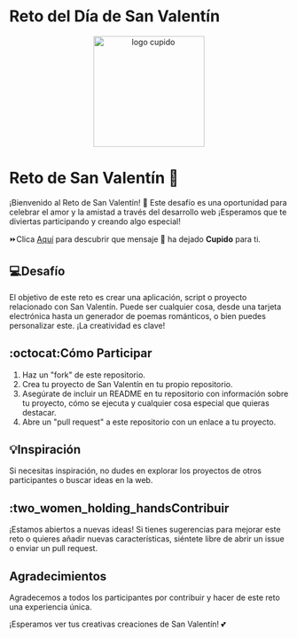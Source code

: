 # Reto del Día de San Valentín

<p align="center"><img alt="logo cupido" width="200" height="200" src="https://github.com/femcodersclub/reto-FemCodersClub-dia-de-San-Valentin/assets/158848998/9460464b-3332-4bd5-b9f7-d6a23560893c"></p>

# Reto de San Valentín 💖

¡Bienvenido al Reto de San Valentín! 🌹 Este desafío es una oportunidad para celebrar el amor y la amistad a través del desarrollo web ¡Esperamos que te diviertas participando y creando algo especial!

:fast_forward:Clica [Aquí](https://femcodersclub.github.io/reto-FemCodersClub-dia-de-San-Valentin/) para descubrir que mensaje :love_letter: ha dejado <strong>Cupido</strong> para ti. 

## :computer:Desafío

El objetivo de este reto es crear una aplicación, script o proyecto relacionado con San Valentín. Puede ser cualquier cosa, desde una tarjeta electrónica hasta un generador de poemas románticos, o bien puedes personalizar este. ¡La creatividad es clave!

## :octocat:Cómo Participar

1. Haz un "fork" de este repositorio.
2. Crea tu proyecto de San Valentín en tu propio repositorio.
3. Asegúrate de incluir un README en tu repositorio con información sobre tu proyecto, cómo se ejecuta y cualquier cosa especial que quieras destacar.
4. Abre un "pull request" a este repositorio con un enlace a tu proyecto.

## :bulb:Inspiración

Si necesitas inspiración, no dudes en explorar los proyectos de otros participantes o buscar ideas en la web.

## :two_women_holding_handsContribuir

¡Estamos abiertos a nuevas ideas! Si tienes sugerencias para mejorar este reto o quieres añadir nuevas características, siéntete libre de abrir un issue o enviar un pull request.

## Agradecimientos

Agradecemos a todos los participantes por contribuir y hacer de este reto una experiencia única.

¡Esperamos ver tus creativas creaciones de San Valentín! 💕
